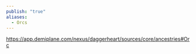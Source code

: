 ```yaml
---
publish: "true"
aliases:
  - Orcs
---
```

https://app.demiplane.com/nexus/daggerheart/sources/core/ancestries#Orc